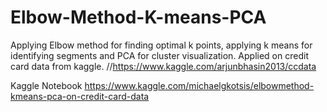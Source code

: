 # Elbow-Method-K-means-PCA
Applying Elbow method for finding optimal k points, applying k means for identifying segments and PCA for cluster visualization. Applied on credit card data from kaggle.
//https://www.kaggle.com/arjunbhasin2013/ccdata

Kaggle Notebook
https://www.kaggle.com/michaelgkotsis/elbowmethod-kmeans-pca-on-credit-card-data
